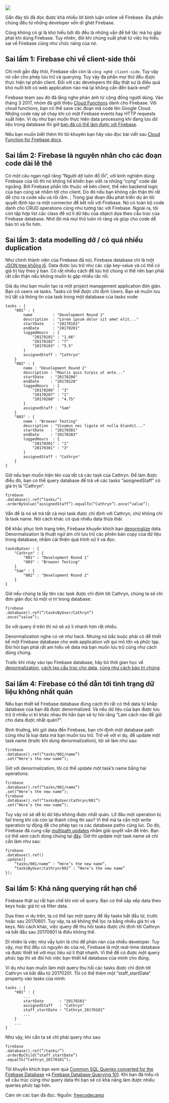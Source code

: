 ![](https://images.viblo.asia/180e65da-add5-461f-badc-b82b58010e0b.png)

Gần đây tôi đã đọc được khá nhiều lời bình luận online về Firebase. Đa phần chúng đều từ những developer vốn dĩ ghét Firebase.

Cũng không có gì là khó hiểu bởi đó đều là những vấn đề bế tắc mà họ gặp phải khi dùng Firebase. Tuy nhiên, đôi khi chúng xuất phát từ việc họ hiểu sai về Firebase cũng như chức năng của nó.

## Sai lầm 1: Firebase chỉ về client-side thôi

Chỉ mới gần đây thôi, Firebase vẫn còn là `công nghệ client-side`. Tuy vậy nó vẫn cho phép lưu trữ và querying. Tuy vậy đa phần mọi thứ đều được thực hiện tại phần client. Đối với các developers thì đây thật sự là điều quá khó nuốt bởi có web application nào mà lại không cần đến back-end?

Firebase team sau đó đã lắng nghe phản ánh từ cộng đồng người dùng. Vào tháng 3 2017, nhóm đã giới thiệu [Cloud Functions](https://firebase.googleblog.com/2017/03/introducing-cloud-functions-for-firebase.html) dành cho Firebase. Với cloud functions, bạn có thể save các đoạn mã code lên Google Cloud. Những code này sẽ chạy khi có một Firebase events hay HTTP requests xuất hiện. Ví dụ như bạn muốn thực hiện data processing khi đang lưu dữ liệu trong database thì giờ [bạn đã có thể làm được với Firebase](https://firebase.google.com/docs/functions/use-cases#perform_database_sanitization_and_maintenance).

Nếu bạn muốn biết thêm thì tôi khuyên bạn hãy vào đọc bài viết sau [Cloud Function for Firebase docs](https://firebase.google.com/docs/functions/).

## Sai lầm 2: Firebase là nguyên nhân cho các đoạn code dài lê thê

Có một câu ngạn ngữ rằng “Người dở luôn đổ lỗi”, với kinh nghiệm dùng Firebase của tôi thì nó không hề khiến bạn viết ra những “cọng” code dài ngoằng. Bởi Firebase phần lớn thuộc về bên client, thế nên backend logic của bạn cũng sẽ nhắm tới cho client. Do đó nếu bạn không cẩn thận thì rất dễ cho ra code xấu và rối rắm.
;
Trong giai đoạn đầu phát triển dự án tôi quyết định tạo ra một connector để kết nối với Firebase. Nó có toàn bộ code dành cho CRUD operations cũng như tương tác với Firebase. Ngoài ra, tôi còn tập hợp list các class để xử lí dữ liệu của object dựa theo cấu trúc của Firebase database. Nhờ đó mà mọi thứ luôn rõ ràng và giúp cho code dễ bảo trì và fix hơn.

## Sai lầm 3: data modelling dở / có quá nhiều duplication

Như chính thành viên của Firebase đã nói, Firebase database chỉ là một [JSON tree khổng lồ](https://firebase.google.com/docs/database/web/structure-data#how_data_is_structured_its_a_json_tree). Data được lưu trữ như các cặp key-value và có thể có giá trị tùy theo ý bạn. Có rất nhiều cách để lưu trữ chúng vì thế nên bạn phải rất cẩn thận nếu không muốn bị gặp nhiều rắc rối.

Giả dụ như bạn muốn tạo ra một project management application đơn giản. Bạn có users và tasks. Tasks có thể được chỉ định Users. Bạn sẽ muốn lưu trữ tất cả thông tin của task trong một database của tasks node:

```
tasks : {
    "001" : {
        name         : "Development Round 1"
        description  : "Lorem ipsum dolor sit amet elit..."
        startDate    : "20170101"
        endDate      : "20170201"
        loggedHours  : {
            "20170101" : "1.66"
            "20170102" : "7"
            "20170103" : "5.5"
        }
        assignedStaff : "Cathryn"
    }
    "002" : {
        name : "Development Round 2"
        description : "Mauris quis turpis ut ante..."
        startDate   : "20170206"
        endDate     : "20170228"
        loggedHours  : {
            "20170206" : "3"
            "20170207" : "1"
            "20170208" : "4.75"
        }
        assignedStaff : "Sam"
    }
    "003" : {
        name : "Browser Testing"
        description : "Vivamus nec ligula et nulla blandit..."
        startDate   : "20170301"
        endDate     : "20170303"
        loggedHours  : {
            "20170301" : "1"
            "20170301" : "3"
        }
        assignedStaff : "Cathryn"
    }
}
```

Giờ nếu bạn muốn hiện tên của tất cả các task của Cathryn. Để làm được điều đó, bạn có thể query database để trả về các tasks “assignedStaff” có giá trị là “Cathryn”.

```
firebase
.database().ref(“tasks/”)
.orderByValue(“assignedStaff”).equalTo(“Cathryn”).once(“value”);
```

Vấn đề là nó sẽ trả tất cả mọi task được chỉ định với Cathryn, chứ không chỉ là task name. Nói cách khác có quá nhiều data thừa thãi.

Để khắc phục tình trạng trên, Firebase khuyến khích bạn [denormalize](https://firebase.googleblog.com/2013/04/denormalizing-your-data-is-normal.html) data. Denormalization là thuật ngữ ám chỉ lưu trữ các phiên bản copy của dữ liệu trong database, nhằm cải thiện quá trình xử lí và đọc.

```
tasksByUser : {
    "Cathryn" : {
        "001" : "Development Round 1"
        "003" : "Browser Testing"
    }
    "Sam" : {
        "002" : "Development Round 2"
    }
}
```

Giờ nếu chúng ta lấy tên các task được chỉ định tới Cathryn, chúng ta sẽ chỉ đơn giản đọc từ một vị trí trong database:

```
firebase
.database().ref(“/tasksByUser/Cathryn”)
.once(“value”);
```

So với query ở trên thì nó sẽ xử lí nhanh hơn rất nhiều.

Denormalization nghe có vẻ như hack. Nhưng nó bắc buộc phải có để thiết kế một Firebase database cho web application với qui mô lớn và phức tạp. Đòi hỏi bạn phải rất am hiểu về data mà bạn muốn lưu trữ cũng như cách dùng chúng.

Trước khi nhảy vào tạo Firebase database, hãy bỏ thời gian học về [denormalization](https://www.youtube.com/watch?v=vKqXSZLLnHA), [cách tạo cấu trúc cho data](https://firebase.google.com/docs/database/web/structure-data),  [cũng như cách bảo trì chúng](https://firebase.googleblog.com/2015/09/introducing-multi-location-updates-and_86.html).

## Sai lầm 4: Firebase có thể dẫn tới tình trạng dữ liệu không nhất quán

Nếu bạn thiết kế Firebase database đúng cách thì rất có thể data từ khắp database của bạn đã được denormalized. Và nếu dữ liệu của bạn được lưu trữ ở nhiều vị trí khác nhau thì hẳn bạn sẽ tự hỏi rằng “Làm cách nào để giữ cho data được nhất quán?”.

Bình thường, khi gửi data đến Firebase, bạn chỉ định một database path cũng như là loại data mà bạn muốn lưu trữ. Trở về với ví dụ, để update một task name (trước khi dùng denormalization), tôi sẽ làm như sau:

```
firebase
.database().ref(“tasks/001/name”)
.set(“Here’s the new name”);
```

Giờ với denormalization, tôi có thể update một task’s name bằng hai operations:

```
firebase
.database().ref(“tasks/001/name”)
.set(“Here’s the new name”);
firebase
.database().ref(“tasksByUser/Cathryn/001”)
.set(“Here’s the new name”);
```

Tuy vậy nó sẽ dễ bị dữ liệu không được nhất quán. Lỡ đâu một operation bị fail trong khi cái còn lại thành công thì sao? Vì thế mà ta cần một write operation tự động để cho phép tạo ra các database paths cùng lúc. Do đó, Firebase đã cung cấp [multipath updates](https://firebase.googleblog.com/2015/09/introducing-multi-location-updates-and_86.html) nhằm giải quyết vấn đề trên. Bạn có thể xem cách dùng chúng tại [đây](https://www.youtube.com/watch?v=i1n9Kw3AORw&index=7&list=PLl-K7zZEsYLlP-k-RKFa7RyNPa9_wCH2s). Giờ thì update một task name sẽ chỉ cần làm như sau:

```
firebase
.database().ref()
.update({
    “tasks/001/name” : “Here’s the new name”,
    “tasksByUser/Cathryn/001” : “Here’s the new name”
});
```

## Sai lầm 5: Khả năng querying rất hạn chế

Firebase thật sự rất hạn chế khi nói về query. Bạn có thể sắp xếp data theo keys hoặc giá trị và filter data.

Dựa theo ví dụ trên, ta có thể tạo một query để lấy tasks bắt đầu từ, trước hoặc sau 20170601. Tuy vậy, ta sẽ không thể lọc ra bằng nhiều giá trị và keys. Nói cách khác, việc query để thu hồi tasks được chỉ định tới Cathryn và bắt đầu sau 20170601 là điều không thể.

Dĩ nhiên là việc như vầy luôn là chủ đề phàn nàn của nhiều developer. Tuy vậy, mọi thứ đều có nguyên do của nó, Firebase là một real-time database và được thiết kế với mục tiêu xử lí thật nhanh. Vì thể để có được một query phức tạp thì sẽ đòi hỏi việc bạn thiết kế database của mình cho đúng.

Ví dụ như bạn muốn làm một query thu hồi các tasks được chỉ định tới Cathryn và bắt đầu từ 20170201. Tôi có thể thêm một “staff_startDate” property vào tasks của mình:

```
tasks : {
    "001" : {
        ...
        startDate       : "20170101"
        assignedStaff   : "Cathryn"
        staff_startDate : “Cathryn_20170101”
        ...
    }
    ...
}
```

Như vậy, khi cần ta sẽ chỉ phải query như sau:

```
firebase
.database().ref(“/tasks/”)
.orderByChild(“staff_startDate”)
.equalTo(“Cathryn_20170101”);
```

Tôi khuyến khích bạn xem qua [Common SQL Queries converted for the Firebase Database](https://www.youtube.com/watch?v=sKFLI5FOOHs) và [Firebase Database Querying 101](https://www.youtube.com/watch?v=3WTQZV5-roY). Khi bạn đã hiểu rõ về cấu trúc cũng như query data thì bạn sẽ có khả năng làm được nhiều queries phức tạp hơn.

Cảm ơn các bạn đã đọc. Nguồn: [freecodecamp](https://www.freecodecamp.org/news/firebase-5-way-too-common-misconceptions-93b843ee1b93/)